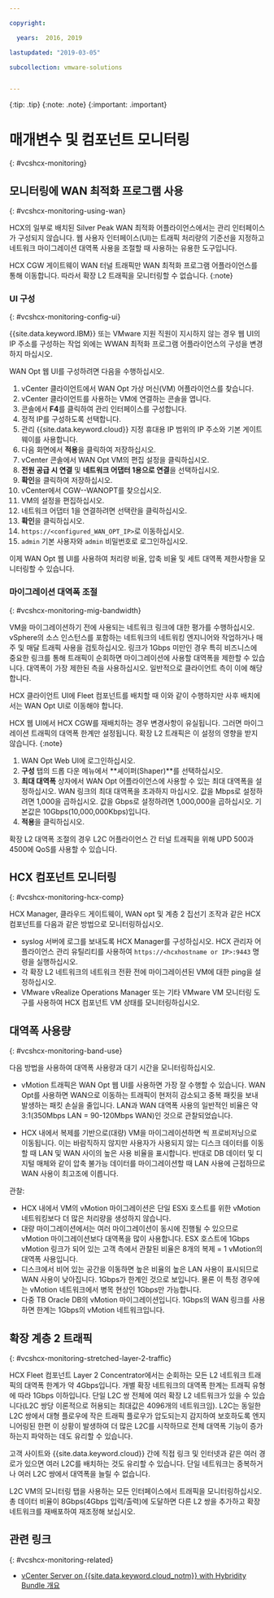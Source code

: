```yaml
---

copyright:

  years:  2016, 2019

lastupdated: "2019-03-05"

subcollection: vmware-solutions


---
```


{:tip: .tip}
{:note: .note}
{:important: .important}

# 매개변수 및 컴포넌트 모니터링
{: #vcshcx-monitoring}

## 모니터링에 WAN 최적화 프로그램 사용
{: #vcshcx-monitoring-using-wan}

HCX의 일부로 배치된 Silver Peak WAN 최적화 어플라이언스에서는
관리 인터페이스가 구성되지 않습니다. 웹 사용자 인터페이스(UI)는
트래픽 처리량의 기준선을 지정하고 네트워크 마이그레이션 대역폭 사용을 조절할 때
사용하는 유용한 도구입니다.

HCX CGW 게이트웨이 WAN 터널 트래픽만 WAN 최적화 프로그램 어플라이언스를
통해 이동합니다. 따라서 확장 L2 트래픽을 모니터링할 수 없습니다.
{:note}

### UI 구성
{: #vcshcx-monitoring-config-ui}

{{site.data.keyword.IBM}} 또는 VMware 지원 직원이 지시하지 않는 경우
웹 UI의 IP 주소를 구성하는 작업 외에는 WWAN 최적화 프로그램 어플라이언스의
구성을 변경하지 마십시오.   

WAN Opt 웹 UI를 구성하려면 다음을 수행하십시오.
1.	vCenter 클라이언트에서 WAN Opt 가상 머신(VM) 어플라이언스를 찾습니다.
2.	vCenter 클라이언트를 사용하는 VM에 연결하는 콘솔을 엽니다.
3.	콘솔에서 **F4**를 클릭하여 관리 인터페이스를 구성합니다.
4.	정적 IP를 구성하도록 선택합니다.
5.	관리 {{site.data.keyword.cloud}} 지정 휴대용 IP 범위의 IP 주소와
기본 게이트웨이를 사용합니다.
6.	다음 화면에서 **적용**을 클릭하여 저장하십시오.
7.  vCenter 콘솔에서 WAN Opt VM의 편집 설정을 클릭하십시오.
8.	**전원 공급 시 연결** 및 **네트워크 어댑터 1용으로 연결**을 선택하십시오.
9.	**확인**을 클릭하여 저장하십시오.
10.	vCenter에서 CGW-<xxx>-WANOPT를 찾으십시오.
11.	VM의 설정을 편집하십시오.
12.	네트워크 어댑터 1을 연결하려면 선택란을 클릭하십시오.
13.	**확인**을 클릭하십시오.
14.	`https://<configured_WAN_OPT_IP>`로 이동하십시오.
15.	`admin` 기본 사용자와 `admin` 비밀번호로 로그인하십시오.

이제 WAN Opt 웹 UI를 사용하여 처리량 비율, 압축 비율 및 세트 대역폭 제한사항을 모니터링할 수 있습니다.

### 마이그레이션 대역폭 조절
{: #vcshcx-monitoring-mig-bandwidth}

VM을 마이그레이션하기 전에 사용되는 네트워크 링크에 대한 평가를 수행하십시오. vSphere의
소스 인스턴스를 포함하는 네트워크의 네트워킹 엔지니어와 작업하거나
매주 및 매달 트래픽 사용을 검토하십시오. 링크가 1Gbps 미만인 경우
특히 비즈니스에 중요한 링크를 통해 트래픽이 순회하면 마이그레이션에
사용할 대역폭을 제한할 수 있습니다. 대역폭이 가장 제한된
측을 사용하십시오. 일반적으로 클라이언트 측이
이에 해당합니다.

HCX 클라이언트 UI에 Fleet 컴포넌트를 배치할 때 이와 같이
수행하지만 사후 배치에서는 WAN Opt UI로 이동해야 합니다.

HCX 웹 UI에서 HCX CGW를 재배치하는 경우 변경사항이 유실됩니다.
그러면 마이그레이션 트래픽의 대역폭 한계만 설정됩니다. 확장 L2
트래픽은 이 설정의 영향을 받지 않습니다.
{:note}

1. WAN Opt Web UI에 로그인하십시오.
2. **구성** 탭의 드롭 다운 메뉴에서 **셰이퍼(Shaper)**를 선택하십시오.
3. **최대 대역폭** 상자에서 WAN Opt 어플라이언스에 사용할 수 있는 최대 대역폭을 설정하십시오. WAN 링크의 최대 대역폭을 초과하지 마십시오. 값을 Mbps로 설정하려면 1,000을 곱하십시오. 값을 Gbps로 설정하려면 1,000,000을 곱하십시오. 기본값은 10Gbps(10,000,000Kbps)입니다.
4. **적용**을 클릭하십시오.

확장 L2 대역폭 조절의 경우 L2C 어플라이언스 간 터널 트래픽을 위해
UPD 500과 4500에 QoS를 사용할 수 있습니다.

## HCX 컴포넌트 모니터링
{: #vcshcx-monitoring-hcx-comp}

HCX Manager, 클라우드 게이트웨이, WAN opt 및 계층 2 집선기 조작과 같은
HCX 컴포넌트를 다음과 같은 방법으로 모니터링하십시오.

- syslog 서버에 로그를 보내도록 HCX Manager를 구성하십시오. HCX 관리자
어플라이언스 관리 유틸리티를 사용하여 `https://<hcxhostname or
IP>:9443` 명령을 실행하십시오.
- 각 확장 L2 네트워크의 네트워크 전환 전에 마이그레이션된
VM에 대한 ping을 설정하십시오.
- VMware vRealize Operations Manager 또는 기타 VMware VM 모니터링
도구를 사용하여 HCX 컴포넌트 VM 상태를 모니터링하십시오.

## 대역폭 사용량
{: #vcshcx-monitoring-band-use}

다음 방법을 사용하여 대역폭 사용량과 대기 시간을 모니터링하십시오.

- vMotion 트래픽은 WAN Opt 웹 UI를 사용하면 가장 잘 수행할 수 있습니다. WAN
Opt를 사용하면 WAN으로 이동하는 트래픽이 현저히 감소되고 중복 패킷을
보내 발생하는 패킷 손실을 줄입니다. LAN과 WAN 대역폭 사용의 일반적인 비율은 약 3:1(350Mbps LAN = 90-120Mbps WAN)인 것으로 관찰되었습니다.

- HCX 내에서 복제를 기반으로(대량) VM을 마이그레이션하면 씩 프로비저닝으로 이동됩니다. 이는 바람직하지 않지만 사용자가 사용되지 않는 디스크 데이터를 이동할 때 LAN 및 WAN 사이의 높은 사용 비율을 표시합니다. 반대로 DB 데이터 및 디지털 매체와 같이 압축 불가능 데이터를 마이그레이션할 때 LAN 사용에 근접하므로 WAN 사용이 최고조에 이릅니다.

관찰:
- HCX 내에서 VM의 vMotion 마이그레이션은 단일 ESXi 호스트를 위한 vMotion 네트워킹보다 더 많은 처리량을 생성하지 않습니다.
- 대량 마이그레이션에서는 여러 마이그레이션이
동시에 진행될 수 있으므로 vMotion 마이그레이션보다
대역폭을 많이 사용합니다. ESX 호스트에 1Gbps vMotion 링크가 되어 있는
고객 측에서 관찰된 비율은 8개의 복제 = 1 vMotion의 대역폭
사용입니다.
- 디스크에서 비어 있는 공간을 이동하면 높은 비율의
높은 LAN 사용이 표시되므로 WAN 사용이 낮아집니다. 1Gbps가 한계인 것으로
보입니다. 물론 이 특정 경우에는 vMotion 네트워크에서
병목 현상인 1Gbps만 가능합니다.
- 다중 TB Oracle DB의 vMotion 마이그레이션입니다. 1Gbps의 WAN 링크를 사용하면
한계는 1Gbps의 vMotion 네트워크입니다.

## 확장 계층 2 트래픽
{: #vcshcx-monitoring-stretched-layer-2-traffic}

HCX Fleet 컴포넌트 Layer 2 Concentrator에서는 순회하는 모든 L2 네트워크 트래픽의 대역폭 한계가 약 4Gbps입니다. 개별 확장 네트워크의 대역폭 한계는 트래픽 유형에 따라 1Gbps 이하입니다. 단일 L2C 쌍 전체에 여러 확장 L2
네트워크가 있을 수 있습니다(L2C 쌍당 이론적으로 허용되는
최대값은 4096개의 네트워크임). L2C는 동일한 L2C 쌍에서
대형 플로우에 작은 트래픽 플로우가 압도되는지 감지하여
보호하도록 엔지니어링된 한편 이 상황이 발생하여 더 많은
L2C를 시작하므로 전체 대역폭 기능이 증가하는지 파악하는 데도
유리할 수 있습니다.

고객 사이트와 {{site.data.keyword.cloud}} 간에 직접 링크 및 인터넷과 같은 여러 경로가 있으면 여러 L2C를 배치하는 것도 유리할 수 있습니다. 단일 네트워크는
중복하거나 여러 L2C 쌍에서 대역폭을 늘릴 수 없습니다.

L2C VM의 모니터링 탭을 사용하는 모든 인터페이스에서 트래픽을
모니터링하십시오. 총 데이터 비율이 8Gbps(4Gbps 입력/출력)에
도달하면 다른 L2 쌍을 추가하고 확장 네트워크를 재배포하여 재조정해
보십시오.

## 관련 링크
{: #vcshcx-monitoring-related}

* [vCenter Server on {{site.data.keyword.cloud_notm}} with Hybridity Bundle 개요](/docs/services/vmwaresolutions/archiref/vcs?topic=vmware-solutions-vcs-hybridity-intro)   
